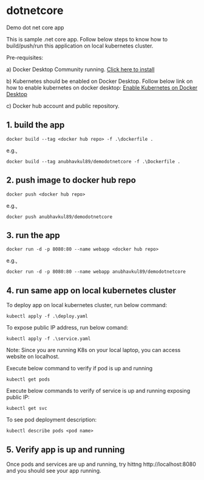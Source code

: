 # dotnetcore
Demo dot net core app

This is sample .net core app. Follow below steps to know how to build/push/run this application on local kubernetes cluster.

Pre-requisites:

a) Docker Desktop Community running. [Click here to install](https://docs.docker.com/docker-for-windows/install/)

b) Kubernetes should be enabled on Docker Desktop. Follow below link on how to enable kubernetes on docker desktop:
[Enable Kubernetes on Docker Desktop](https://docs.docker.com/docker-for-windows/#kubernetes)

c) Docker hub account and public repository.

## 1. build the app

`docker build --tag <docker hub repo> -f .\dockerfile .`

e.g.,

`docker build --tag anubhavkul89/demodotnetcore -f .\Dockerfile .`

## 2. push image to docker hub repo

`docker push <docker hub repo>`

e.g.,

`docker push anubhavkul89/demodotnetcore`

## 3. run the app
`docker run -d -p 8080:80 --name webapp <docker hub repo>`

e.g.,

`docker run -d -p 8080:80 --name webapp anubhavkul89/demodotnetcore`

## 4. run same app on local kubernetes cluster

To deploy app on local kubernetes cluster, run below command:

`kubectl apply -f .\deploy.yaml`

To expose public IP address, run below comand:

`kubectl apply -f .\service.yaml`

Note: Since you are running K8s on your local laptop, you can access website on localhost.

Execute below command to verify if pod is up and running

`kubectl get pods`

Execute below commands to verify of service is up and running exposing public IP:

`kubectl get svc`

To see pod deployment description:

`kubectl describe pods <pod name>`
  
## 5. Verify app is up and running

Once pods and services are up and running, try hittng http://localhost:8080 and you should see your app running.



